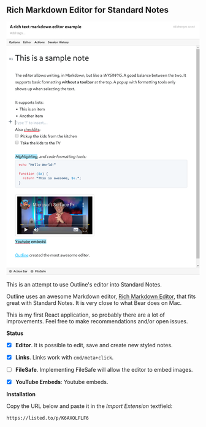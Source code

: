 ## Rich Markdown Editor for Standard Notes

![Sample editor](./images/screenshot.png)

This is an attempt to use Outline's editor into Standard Notes.

Outline uses an awesome Markdown editor, [Rich Markdown Editor](https://github.com/outline/rich-markdown-editor), that fits great with Standard Notes. It is very close to what Bear does on Mac.

This is my first React application, so probably there are a lot of improvements. Feel free to make recommendations and/or open issues.

**Status**

- [x] **Editor**. It is possible to edit, save and create new styled notes.
- [x] **Links**. Links work with `cmd/meta+click`.
- [ ] **FileSafe**. Implementing FileSafe will allow the editor to embed images.
- [X] **YouTube Embeds**: Youtube embeds.


**Installation**

Copy the URL below and paste it in the *Import Extension* textfield:

```
https://listed.to/p/K6AXOLFLF6
```
